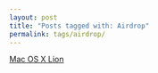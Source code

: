 ```yaml
---
layout: post
title: "Posts tagged with: Airdrop"
permalink: tags/airdrop/
---
```

[Mac OS X Lion](/2011/07/mac-os-x-lion)
